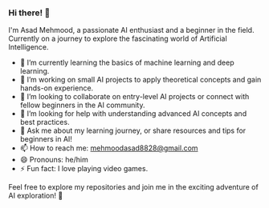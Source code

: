 ### Hi there! 👋

I'm Asad Mehmood, a passionate AI enthusiast and a beginner in the field. Currently on a journey to explore the fascinating world of Artificial Intelligence.

- 🌱 I’m currently learning the basics of machine learning and deep learning.
- 🔭 I’m working on small AI projects to apply theoretical concepts and gain hands-on experience.
- 👯 I’m looking to collaborate on entry-level AI projects or connect with fellow beginners in the AI community.
- 🤔 I’m looking for help with understanding advanced AI concepts and best practices.
- 💬 Ask me about my learning journey, or share resources and tips for beginners in AI!
- 📫 How to reach me: mehmoodasad8828@gmail.com
- 😄 Pronouns: he/him
- ⚡ Fun fact: I love playing video games.

Feel free to explore my repositories and join me in the exciting adventure of AI exploration! 🚀
